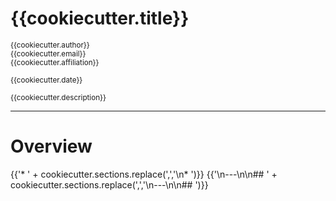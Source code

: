 # {{cookiecutter.title}}

<small>{{cookiecutter.author}}</small>  
<small>{{cookiecutter.email}}</small>  
<small>{{cookiecutter.affiliation}}</small>  
  
<small>{{cookiecutter.date}}</small>
  
<small>{{cookiecutter.description}}</small>  

---

# Overview

{{'* ' + cookiecutter.sections.replace(',','\n* ')}}
{{'\n---\n\n## ' + cookiecutter.sections.replace(',','\n---\n\n## ')}}
